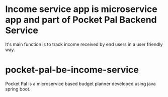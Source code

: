 # Income service app is microservice app and part of Pocket Pal Backend Service
It's main function is to track income received by end users in a user friendly way.

# pocket-pal-be-income-service
Pocket Pal is a microservice based budget planner developed using java spring boot.
